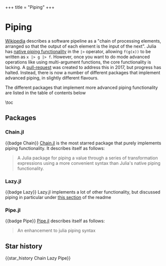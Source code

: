 +++
title = "Piping"
+++

# Piping
[Wikipedia](https://en.wikipedia.org/wiki/Pipeline_(software)) describes a software pipeline as a "chain of processing elements, arranged so that the output of each element is the input of the next". Julia has [native piping functionality](https://docs.julialang.org/en/v1/manual/functions/#Function-composition-and-piping) in the `|>` operator, allowing `f(g(x))` to be written as `x |> g |> f`. However, once you want to do mode advanced operations like using multi-argument functions, the core functionality is lacking. A [pull-request](https://github.com/JuliaLang/julia/pull/24990) was created to address this in 2017, but progress has halted. Instead, there is now a number of different packages that implement advanced piping, in slightly different flavours.

The different packages that implement more advanced piping functionality are listed in the table of contents below

\toc

## Packages
### Chain.jl
{{badge Chain}}
[Chain.jl](https://github.com/jkrumbiegel/Chain.jl) is the most starred package that purely implements piping functionality. It describes itself as follows:
> A Julia package for piping a value through a series of transformation expressions using a more convenient syntax than Julia's native piping functionality.

### Lazy.jl
{{badge Lazy}}
Lazy.jl implements a lot of other functionality, but discussed piping in particular under [this section](https://github.com/MikeInnes/Lazy.jl#macros) of the readme

### Pipe.jl
{{badge Pipe}}
[Pipe.jl](https://github.com/oxinabox/Pipe.jl) describes itself as follows:
> An enhancement to julia piping syntax

## Star history
{{star_history Chain Lazy Pipe}}
